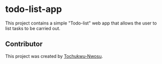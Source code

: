 # todo-list-app

This project contains a simple "Todo-list" web app that allows the user to list tasks to be carried out.

## Contributor

This project was created by [Tochukwu-Nwosu](https://github.com/Tochukwu-Nwosu).